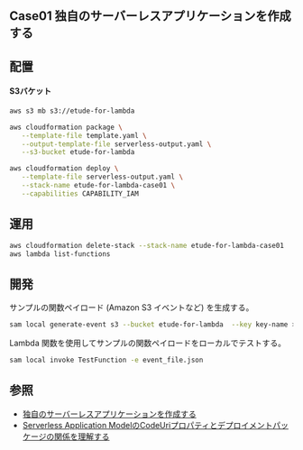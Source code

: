 Case01 独自のサーバーレスアプリケーションを作成する
---

## 配置
#### S3バケット
```bash
aws s3 mb s3://etude-for-lambda
```

```bash
aws cloudformation package \
   --template-file template.yaml \
   --output-template-file serverless-output.yaml \
   --s3-bucket etude-for-lambda  
```

```bash
aws cloudformation deploy \
   --template-file serverless-output.yaml \
   --stack-name etude-for-lambda-case01 \
   --capabilities CAPABILITY_IAM
```

## 運用
```bash
aws cloudformation delete-stack --stack-name etude-for-lambda-case01
aws lambda list-functions
```

## 開発
サンプルの関数ペイロード (Amazon S3 イベントなど) を生成する。
```bash
sam local generate-event s3 --bucket etude-for-lambda  --key key-name > event_file.json
```
Lambda 関数を使用してサンプルの関数ペイロードをローカルでテストする。
```bash
sam local invoke TestFunction -e event_file.json 
```

## 参照
+ [独自のサーバーレスアプリケーションを作成する](https://docs.aws.amazon.com/ja_jp/lambda/latest/dg/serverless-deploy-wt.html)
+ [Serverless Application ModelのCodeUriプロパティとデプロイメントパッケージの関係を理解する](https://dev.classmethod.jp/cloud/aws/understanding-codeuri-property-and-deployment-package-in-serverless-application-model/)

